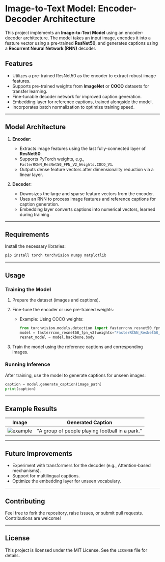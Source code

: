 # Image-to-Text Model: Encoder-Decoder Architecture

This project implements an **Image-to-Text Model** using an encoder-decoder architecture. The model takes an input image, encodes it into a feature vector using a pre-trained **ResNet50**, and generates captions using a **Recurrent Neural Network (RNN)** decoder. 

## Features
- Utilizes a pre-trained ResNet50 as the encoder to extract robust image features.
- Supports pre-trained weights from **ImageNet** or **COCO** datasets for transfer learning.
- Fine-tunable decoder network for improved caption generation.
- Embedding layer for reference captions, trained alongside the model.
- Incorporates batch normalization to optimize training speed.

---

## Model Architecture

1. **Encoder**:
   - Extracts image features using the last fully-connected layer of **ResNet50**.
   - Supports PyTorch weights, e.g., `FasterRCNN_ResNet50_FPN_V2_Weights.COCO_V1`.
   - Outputs dense feature vectors after dimensionality reduction via a linear layer.

2. **Decoder**:
   - Downsizes the large and sparse feature vectors from the encoder.
   - Uses an RNN to process image features and reference captions for caption generation.
   - Embedding layer converts captions into numerical vectors, learned during training.

---

## Requirements

Install the necessary libraries:

```bash
pip install torch torchvision numpy matplotlib
```

---

## Usage

### Training the Model
1. Prepare the dataset (images and captions).
2. Fine-tune the encoder or use pre-trained weights:
   - Example: Using COCO weights:
     ```python
     from torchvision.models.detection import fasterrcnn_resnet50_fpn_v2
     model = fasterrcnn_resnet50_fpn_v2(weights="FasterRCNN_ResNet50_FPN_V2_Weights.COCO_V1")
     resnet_model = model.backbone.body
     ```

3. Train the model using the reference captions and corresponding images.

### Running Inference
After training, use the model to generate captions for unseen images:
```python
caption = model.generate_caption(image_path)
print(caption)
```

---

## Example Results

| **Image** | **Generated Caption**             |
|-----------|-----------------------------------|
| ![example](example_image.jpg) | "A group of people playing football in a park." |

---

## Future Improvements
- Experiment with transformers for the decoder (e.g., Attention-based mechanisms).
- Support for multilingual captions.
- Optimize the embedding layer for unseen vocabulary.

---

## Contributing
Feel free to fork the repository, raise issues, or submit pull requests. Contributions are welcome!

---

## License
This project is licensed under the MIT License. See the `LICENSE` file for details.
